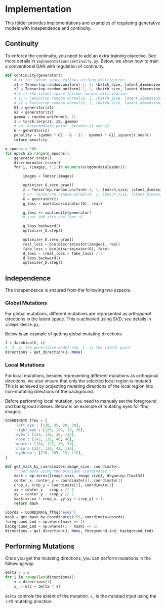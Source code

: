 # Implementation

This folder provides implementations and examples of regulating generative models with independence and continuity.

## Continuity

To enforce the continuity, you need to add an extra training objective. See more details in `implementation/continuity.py`. Below, we show how to train a conventional GAN with regulation of continuity.

```python
def continuity(generator):
    # if the latent space follows uniform distribution
    z1 = Tensor(np.random.uniform(-1, 1, (batch_size, latent_dimension)))
    z2 = Tensor(np.random.uniform(-1, 1, (batch_size, latent_dimension)))
    # # if the latent space follows normal distribution
    # z1 = Tensor(np.random.normal(0, 1, (batch_size, latent_dimension)))
    # z2 = Tensor(np.random.normal(0, 1, (batch_size, latent_dimension)))
    G1 = generator(z1)
    G2 = generator(z2)
    gamma = random.uniform(0, 1)
    z = torch.lerp(z1, z2, gamma)
    # an `intermediate point` between z1 and z2
    G = generator(z)
    penality = (gamma * G2 - G - (1 - gamma) * G1).square().mean()
    return penality

n_epochs = 100
for epoch in range(n_epochs):
    generator.train()
    discriminator.train()
    for i, (images, *_) in enumerate(tqdm(dataloader)):

        images = Tensor(images)

        optimizer_G.zero_grad()
        z = Tensor(np.random.uniform(-1, 1, (batch_size, latent_dimension)))
        # or: Tensor(np.random.normal(0, 1, (batch_size, latent_dimension)))
        G = generator(z)
        g_loss = bce(discriminator(G), real)

        g_loss += continuity(generator)
        # just add this one line :D

        g_loss.backward()
        optimizer_G.step()

        optimizer_D.zero_grad()
        real_loss = bce(discriminator(images), real)
        fake_loss = bce(discriminator(G), fake)
        d_loss = (real_loss + fake_loss) / 2
        d_loss.backward()
        optimizer_D.step()
```

## Independence

The independence is ensured from the following two aspects.

### Global Mutations

For global mutations, different mutations are represented as *orthogonal* directions in the latent space. This is achieved using SVD; see details in `independence.py`.

Below is an example of getting global mutating directions

```python
J = Jacobian(G, z)
# `G` is the generative model and `z` is the latent point
directions = get_direction(J, None)
```

### Local Mutations

For local mutations, besides representing different mutations as orthogonal directions, we also ensure that only the selected local region is mutated. This is achieved by projecting mutating directions of the local region into non-mutating directions of the background.

Before performing local mutation, you need to manualy set the foreground and backgroud indexes. Below is an example of mutating eyes for ffhq images.

```python
COORDINATE_ffhq = {
    'left_eye': [120, 95, 20, 38],
    'right_eye': [120, 159, 20, 38],
    'eyes': [120, 128, 20, 115],
    'nose': [142, 131, 40, 46],
    'mouth': [184, 127, 30, 70],
    'chin': [217, 130, 42, 110],
    'eyebrow': [126, 105, 15, 118],
}

def get_mask_by_coordinates(image_size, coordinate):
    """Get mask using the provided coordinates."""
    mask = np.zeros([image_size, image_size], dtype=np.float32)
    center_x, center_y = coordinate[0], coordinate[1]
    crop_x, crop_y = coordinate[2], coordinate[3]
    xx = center_x - crop_x // 2
    yy = center_y - crop_y // 2
    mask[xx:xx + crop_x, yy:yy + crop_y] = 1.
    return mask

coords = COORDINATE_ffhq['eyes']
mask = get_mask_by_coordinates(256, coordinate=coords)
foreground_ind = np.where(mask == 1)
background_ind = np.where((1 - mask) == 1)
directions = get_direction(J, None, foreground_ind, background_ind)
```

## Performing Mutations

Once you get the mutating directions, you can perform mutations in the following way.

```python
delta = 1.0
for i in range(len(directions)):
    v = directions[i]
    x_ = G(z + delta * v)
```

`delta` controls the extent of the mutation. `x_` is the mutated input using the `i`-th mutating direction.